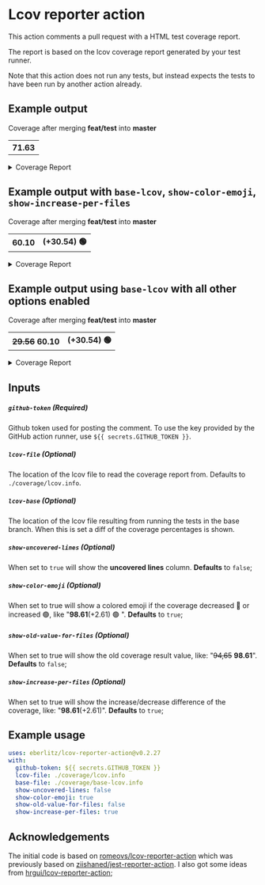 # Lcov reporter action

This action comments a pull request with a HTML test coverage report.

The report is based on the lcov coverage report generated by your test runner.

Note that this action does not run any tests, but instead expects the tests to have been run
by another action already.


## Example output

Coverage after merging <b>feat/test</b> into <b>master</b><table><tbody><tr><th><b>71.63</b></th></tr></tbody></table>

<details><summary>Coverage Report</summary><table><tbody><tr><th>File</th><th>% Stmts</th><th>% Branches</th><th>% Funcs</th><th>% Lines</th></tr><tr><td colspan='6'><b>src</b></td></tr><tr><td>&nbsp; &nbsp;<a href='https://github.com/example/foo/blob/f9d42291812ed03bb197e48050ac38ac6befe4e5/src/cli.js'>cli.js</a></td><td><b>0</b></td><td><b>0</b></td><td><b>0</b></td><td><b>0</b></td></tr><tr><td>&nbsp; &nbsp;<a href='https://github.com/example/foo/blob/f9d42291812ed03bb197e48050ac38ac6befe4e5/src/comment.js'>comment.js</a></td><td><b>73.33</b></td><td><b>66.67</b></td><td><b>100</b></td><td><b>75</b></td></tr><tr><td>&nbsp; &nbsp;<a href='https://github.com/example/foo/blob/f9d42291812ed03bb197e48050ac38ac6befe4e5/src/html.js'>html.js</a></td><td><b>100</b></td><td><b>100</b></td><td><b>100</b></td><td><b>100</b></td></tr><tr><td>&nbsp; &nbsp;<a href='https://github.com/example/foo/blob/f9d42291812ed03bb197e48050ac38ac6befe4e5/src/index.js'>index.js</a></td><td><b>0</b></td><td><b>0</b></td><td><b>0</b></td><td><b>0</b></td></tr><tr><td>&nbsp; &nbsp;<a href='https://github.com/example/foo/blob/f9d42291812ed03bb197e48050ac38ac6befe4e5/src/lcov.js'>lcov.js</a></td><td><b>100</b></td><td><b>100</b></td><td><b>100</b></td><td><b>100</b></td></tr><tr><td>&nbsp; &nbsp;<a href='https://github.com/example/foo/blob/f9d42291812ed03bb197e48050ac38ac6befe4e5/src/report.js'>report.js</a></td><td><b>94.12</b></td><td><b>82.05</b></td><td><b>100</b></td><td><b>98.61</b></td></tr><tr><td>&nbsp; &nbsp;<a href='https://github.com/example/foo/blob/f9d42291812ed03bb197e48050ac38ac6befe4e5/src/tabulate.js'>tabulate.js</a></td><td><b>97.27</b></td><td><b>95.92</b></td><td><b>100</b></td><td><b>97.96</b></td></tr></tbody></table></details>

## Example output with `base-lcov`, `show-color-emoji`, `show-increase-per-files`

Coverage after merging <b>feat/test</b> into <b>master</b><table><tbody><tr><th><b>60.10</b></th><th>(+30.54) 🟢</th></tr></tbody></table>

<details><summary>Coverage Report</summary><table><tbody><tr><th>File</th><th>% Stmts</th><th>% Branches</th><th>% Funcs</th><th>% Lines</th></tr><tr><td colspan='6'><b>src</b></td></tr><tr><td>&nbsp; &nbsp;<a href='https://github.com/example/foo/blob/f9d42291812ed03bb197e48050ac38ac6befe4e5/src/lcov.js'>lcov.js</a></td><td><b>0</b>(-100) 🔴</td><td><b>0</b>(-100) 🔴</td><td><b>0</b>(-100) 🔴</td><td><b>0</b>(-100) 🔴</td></tr><tr><td>&nbsp; &nbsp;<a href='https://github.com/example/foo/blob/f9d42291812ed03bb197e48050ac38ac6befe4e5/src/report.js'>report.js</a></td><td><b>94.12</b>(+94.12) 🟢</td><td><b>82.05</b>(+82.05) 🟢</td><td><b>100</b>(+100) 🟢</td><td><b>98.61</b>(+98.61) 🟢</td></tr></tbody></table></details>


## Example output using `base-lcov` with all other options enabled

Coverage after merging <b>feat/test</b> into <b>master</b><table><tbody><tr><th><del>29.56</del> <b>60.10</b></th><th>(+30.54) 🟢</th></tr></tbody></table>

<details><summary>Coverage Report</summary><table><tbody><tr><th>File</th><th>% Stmts</th><th>% Branches</th><th>% Funcs</th><th>% Lines</th><th>Uncovered Lines</th></tr><tr><td colspan='6'><b>src</b></td></tr><tr><td>&nbsp; &nbsp;<a href='https://github.com/example/foo/blob/f9d42291812ed03bb197e48050ac38ac6befe4e5/src/lcov.js'>lcov.js</a></td><td><del>100</del> <b>0</b>(-100) 🔴</td><td><del>100</del> <b>0</b>(-100) 🔴</td><td><del>100</del> <b>0</b>(-100) 🔴</td><td><del>100</del> <b>0</b>(-100) 🔴</td><td>5&ndash;9, 11</td></tr><tr><td>&nbsp; &nbsp;<a href='https://github.com/example/foo/blob/f9d42291812ed03bb197e48050ac38ac6befe4e5/src/report.js'>report.js</a></td><td><del>N/A</del> <b>94.12</b>(+94.12) 🟢</td><td><del>N/A</del> <b>82.05</b>(+82.05) 🟢</td><td><del>N/A</del> <b>100</b>(+100) 🟢</td><td><del>N/A</del> <b>98.61</b>(+98.61) 🟢</td><td>11, 53, 83&ndash;84, 139&ndash;140, 153, 157</td></tr></tbody></table></details>


## Inputs

##### `github-token` (**Required**)
Github token used for posting the comment. To use the key provided by the GitHub
action runner, use `${{ secrets.GITHUB_TOKEN }}`.

##### `lcov-file` (**Optional**)
The location of the lcov file to read the coverage report from. Defaults to
`./coverage/lcov.info`.

##### `lcov-base` (**Optional**)
The location of the lcov file resulting from running the tests in the base
branch. When this is set a diff of the coverage percentages is shown.

##### `show-uncovered-lines` (**Optional**)
When set to `true` will show the **uncovered lines** column. **Defaults** to `false`;
##### `show-color-emoji` (**Optional**)
When set to true will show a colored emoji if the coverage decreased 🔴  or increased 🟢, like "<b>98.61</b>(+2.61) 🟢 ". **Defaults** to `true`;

##### `show-old-value-for-files` (**Optional**)
When set to true will show the old coverage result value, like: "<del>94,65</del> <b>98.61</b>". **Defaults** to `false`;

##### `show-increase-per-files` (**Optional**)
When set to true will show the increase/decrease difference of the coverage, like: "<b>98.61</b>(+2.61)". **Defaults** to `true`;


## Example usage

```yml
uses: eberlitz/lcov-reporter-action@v0.2.27
with:
  github-token: ${{ secrets.GITHUB_TOKEN }}
  lcov-file: ./coverage/lcov.info
  base-file: ./coverage/base-lcov.info
  show-uncovered-lines: false
  show-color-emoji: true
  show-old-value-for-files: false
  show-increase-per-files: true
```

## Acknowledgements

The initial code is based on [romeovs/lcov-reporter-action](https://github.com/romeovs/lcov-reporter-action) which was previously based on [ziishaned/jest-reporter-action](https://github.com/ziishaned/jest-reporter-action). I also got some ideas from [hrgui/lcov-reporter-action](https://github.com/hrgui/lcov-reporter-action);

